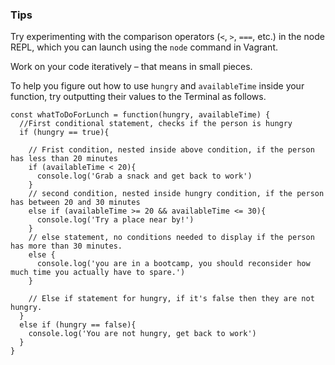 ### Tips

Try experimenting with the comparison operators (`<`, `>`, `===`, etc.) in the node REPL, which you can launch using the `node` command in Vagrant.

Work on your code iteratively – that means in small pieces. 

To help you figure out how to use `hungry` and `availableTime` inside your function, try outputting their values to the Terminal as follows.

```// Function, has a parameter of 2 variables, hungry (Boolean) and availableTime (integer)
const whatToDoForLunch = function(hungry, availableTime) {
  //First conditional statement, checks if the person is hungry
  if (hungry == true){

    // Frist condition, nested inside above condition, if the person has less than 20 minutes
    if (availableTime < 20){
      console.log('Grab a snack and get back to work')
    }
    // second condition, nested inside hungry condition, if the person has between 20 and 30 minutes
    else if (availableTime >= 20 && availableTime <= 30){
      console.log('Try a place near by!')
    }
    // else statement, no conditions needed to display if the person has more than 30 minutes.
    else {
      console.log('you are in a bootcamp, you should reconsider how much time you actually have to spare.')
    }

    // Else if statement for hungry, if it's false then they are not hungry.
  }
  else if (hungry == false){
    console.log('You are not hungry, get back to work')
  }
}
```
